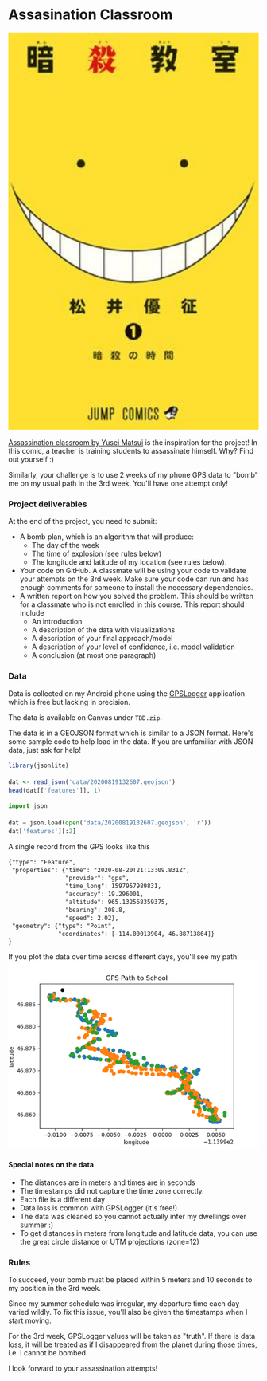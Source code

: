 # Assasination Classroom

<img src="assassinate_classroom.png" alt="Assassination Classroom" width='600'>

[Assassination classroom by Yusei Matsui](https://en.wikipedia.org/wiki/Assassination_Classroom) is the inspiration for the project! In this comic, a teacher is training students to assassinate himself. Why? Find out yourself :)

Similarly, your challenge is to use 2 weeks of my phone GPS data to "bomb" me on my usual path in the 3rd week. You'll have one attempt only!

### Project deliverables
At the end of the project, you need to submit:
- A bomb plan, which is an algorithm that will produce:
  - The day of the week
  - The time of explosion (see rules below)
  - The longitude and latitude of my location (see rules below).
- Your code on GitHub. A classmate will be using your code to validate your attempts on the 3rd week. Make sure your code can run and has enough comments for someone to install the necessary dependencies.
- A written report on how you solved the problem. This should be written for a classmate who is not enrolled in this course. This report should include
  - An introduction
  - A description of the data with visualizations
  - A description of your final approach/model
  - A description of your level of confidence, i.e. model validation
  - A conclusion (at most one paragraph)


### Data
Data is collected on my Android phone using the [GPSLogger](https://play.google.com/store/apps/details?id=com.mendhak.gpslogger&hl=en_US) application which is free but lacking in precision.

The data is available on Canvas under `TBD.zip`.

The data is in a GEOJSON format which is similar to a JSON format. Here's some sample code to
help load in the data. If you are unfamiliar with JSON data, just ask for help!

```r
library(jsonlite)

dat <- read_json('data/20200819132607.geojson')
head(dat[['features']], 1)
```

```python
import json

dat = json.load(open('data/20200819132607.geojson', 'r'))
dat['features'][:2]
```

A single record from the GPS looks like this
```
{"type": "Feature",
 "properties": {"time": "2020-08-20T21:13:09.831Z",
                "provider": "gps",
                "time_long": 1597957989831,
                "accuracy": 19.296001,
                "altitude": 965.132568359375,
                "bearing": 208.8,
                "speed": 2.02},
 "geometry": {"type": "Point",
              "coordinates": [-114.00013904, 46.88713864]}
}
```
If you plot the data over time across different days, you'll see my path:
<img src="initial_gps_glimps.png" alt="sample path over days" width='600'>


#### Special notes on the data
- The distances are in meters and times are in seconds
- The timestamps did not capture the time zone correctly.
- Each file is a different day
- Data loss is common with GPSLogger (it's free!)
- The data was cleaned so you cannot actually infer my dwellings over summer :)
- To get distances in meters from longitude and latitude data, you can
  use the great circle distance or UTM projections (zone=12)

### Rules
To succeed, your bomb must be placed within 5 meters and 10 seconds to my position in the 3rd week.

Since my summer schedule was irregular, my departure time each day varied wildly.
To fix this issue, you'll also be given the timestamps when I start moving.

For the 3rd week, GPSLogger values will be taken as "truth". If there is data
loss, it will be treated as if I disappeared from the planet during those times, i.e.
I cannot be bombed.

I look forward to your assassination attempts!
